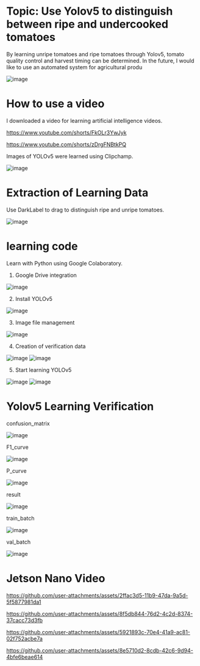 # Topic: Use Yolov5 to distinguish between ripe and undercooked tomatoes
By learning unripe tomatoes and ripe tomatoes through Yolov5, tomato quality control and harvest timing can be determined. In the future, I would like to use an automated system for agricultural produ

![image](https://github.com/user-attachments/assets/4394b1e6-37b9-4993-afda-aade3cdf9ac2)

# How to use a video

I downloaded a video for learning artificial intelligence videos.

https://www.youtube.com/shorts/FkOLr3YwJyk

https://www.youtube.com/shorts/zDrgFNBtkPQ

Images of YOLOv5 were learned using Clipchamp.

![image](https://github.com/user-attachments/assets/ac6a1042-a4ca-4aa3-9893-a80e306c3570)

# Extraction of Learning Data

Use DarkLabel to drag to distinguish ripe and unripe tomatoes.

![image](https://github.com/user-attachments/assets/dcf626cd-77b1-476b-9b92-b0526c78543f)

# learning code

Learn with Python using Google Colaboratory.

1. Google Drive integration

![image](https://github.com/user-attachments/assets/07240a56-11eb-496d-b2d0-42086a51c520)

2. Install YOLOv5

![image](https://github.com/user-attachments/assets/48636265-f71e-4804-88b0-74e26ceebd95)

3. Image file management
   
![image](https://github.com/user-attachments/assets/89d55b63-5387-429d-89e1-8e1209f5443f)

4. Creation of verification data

![image](https://github.com/user-attachments/assets/312d03d1-a627-436d-969d-7f65da88e8ac)
![image](https://github.com/user-attachments/assets/73fb0a8a-bc6b-47a2-9751-047da9f688cb)

5. Start learning YOLOv5

![image](https://github.com/user-attachments/assets/9de3dd18-7f5d-432e-b525-4eed179960b8)
![image](https://github.com/user-attachments/assets/c8354a65-c655-41d2-b3a1-dea2a8fe4848)

# Yolov5 Learning Verification

confusion_matrix

![image](https://github.com/user-attachments/assets/a98c0800-6440-4b04-94b5-e0f2530f3ff8)

F1_curve

![image](https://github.com/user-attachments/assets/13546010-e116-4881-b6e2-1367ed00270a)

P_curve

![image](https://github.com/user-attachments/assets/3dea41e6-aef9-41ef-b6fa-11e0d3c9abd8)

result

![image](https://github.com/user-attachments/assets/094899a8-9f07-4d23-bd49-379ec7a8f7ed)

train_batch

![image](https://github.com/user-attachments/assets/e702e4a4-50ef-4010-983b-9c66cb554967)

val_batch

![image](https://github.com/user-attachments/assets/78eced85-82c9-44bf-868c-72951aca7d0d)

# Jetson Nano Video

https://github.com/user-attachments/assets/2ffac3d5-11b9-47da-9a5d-5f5877981da1

https://github.com/user-attachments/assets/8f5db844-76d2-4c2d-8374-37cacc73d3fb

https://github.com/user-attachments/assets/5921893c-70e4-41a9-ac81-02f752acbe7a

https://github.com/user-attachments/assets/8e5710d2-8cdb-42c6-9d94-4bfe6beae614


